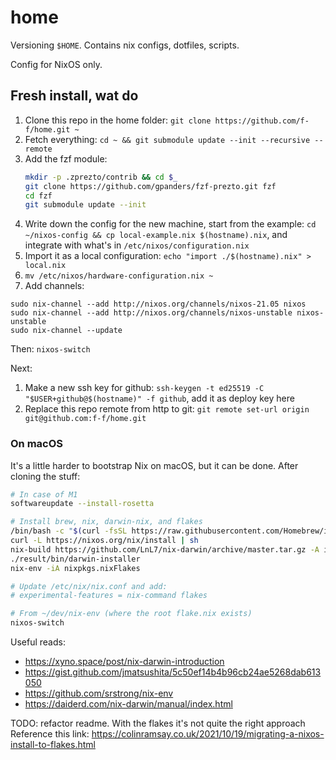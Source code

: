 # home

Versioning `$HOME`. Contains nix configs, dotfiles, scripts.

Config for NixOS only.

## Fresh install, wat do

1. Clone this repo in the home folder: `git clone https://github.com/f-f/home.git ~`
1. Fetch everything: `cd ~ && git submodule update --init --recursive --remote`
1. Add the fzf module:
    ```bash
    mkdir -p .zprezto/contrib && cd $_
    git clone https://github.com/gpanders/fzf-prezto.git fzf
    cd fzf
    git submodule update --init
    ```
1. Write down the config for the new machine, start from the example: `cd ~/nixos-config && cp local-example.nix $(hostname).nix`, and integrate with what's in `/etc/nixos/configuration.nix`
1. Import it as a local configuration: `echo "import ./$(hostname).nix" > local.nix`
1. `mv /etc/nixos/hardware-configuration.nix ~`
1. Add channels:
 ```
 sudo nix-channel --add http://nixos.org/channels/nixos-21.05 nixos
 sudo nix-channel --add http://nixos.org/channels/nixos-unstable nixos-unstable
 sudo nix-channel --update
 ```

Then: `nixos-switch`

Next:
1. Make a new ssh key for github: `ssh-keygen -t ed25519 -C "$USER+github@$(hostname)" -f github`, add it as deploy key here
2. Replace this repo remote from http to git: `git remote set-url origin git@github.com:f-f/home.git`

### On macOS

It's a little harder to bootstrap Nix on macOS, but it can be done. After cloning the stuff:
```bash
# In case of M1
softwareupdate --install-rosetta

# Install brew, nix, darwin-nix, and flakes
/bin/bash -c "$(curl -fsSL https://raw.githubusercontent.com/Homebrew/install/HEAD/install.sh)"
curl -L https://nixos.org/nix/install | sh
nix-build https://github.com/LnL7/nix-darwin/archive/master.tar.gz -A installer
./result/bin/darwin-installer
nix-env -iA nixpkgs.nixFlakes

# Update /etc/nix/nix.conf and add:
# experimental-features = nix-command flakes

# From ~/dev/nix-env (where the root flake.nix exists)
nixos-switch
```

Useful reads:
- https://xyno.space/post/nix-darwin-introduction
- https://gist.github.com/jmatsushita/5c50ef14b4b96cb24ae5268dab613050
- https://github.com/srstrong/nix-env
- https://daiderd.com/nix-darwin/manual/index.html


TODO: refactor readme. With the flakes it's not quite the right approach
Reference this link: https://colinramsay.co.uk/2021/10/19/migrating-a-nixos-install-to-flakes.html
